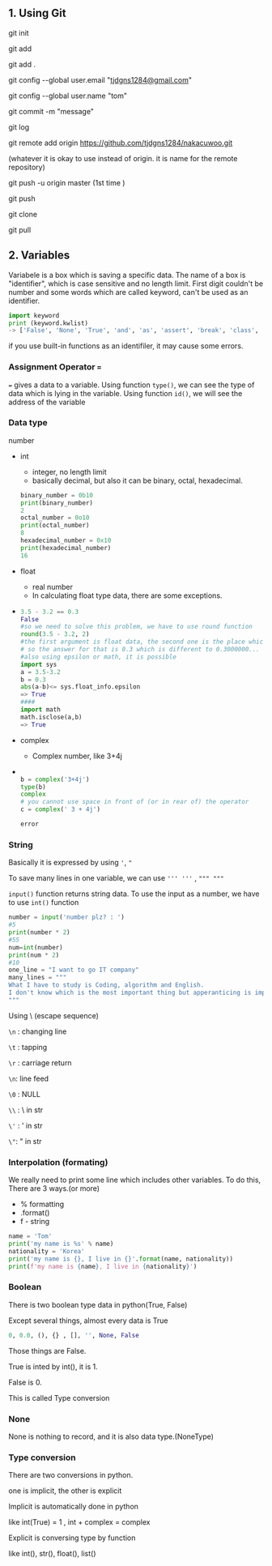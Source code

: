 ## 1. Using Git 

git init

git add 

git add . 

git config --global user.email "tjdgns1284@gmail.com"

git config --global user.name "tom"

git commit -m "message"

git log

git remote add origin https://github.com/tjdgns1284/nakacuwoo.git  

(whatever it is okay to use instead of origin. it is name for the remote repository)

git push -u origin master (1st time )

git push



git clone 

git pull





## 2. Variables 

Variabele is a box which is saving a specific data. The name of a box is "identifier", which is case sensitive and no length limit. First digit couldn't be number and some words which are called keyword, can't be used as an identifier.

```python
import keyword
print (keyword.kwlist)
-> ['False', 'None', 'True', 'and', 'as', 'assert', 'break', 'class', 'continue', 'def', 'del', 'elif', 'else', 'except', 'finally', 'for', 'from', 'global', 'if', 'import', 'in', 'is', 'lambda', 'nonlocal', 'not', 'or', 'pass', 'raise', 'return', 'try', 'while', 'with', 'yield']
```

if you use built-in functions as an identifiler, it may cause some errors.

###  Assignment Operator `=`

`=` gives a data to a variable. Using function `type()`, we can see the type of data which is lying in the variable. Using function `id()`, we will see the address of the variable

### Data type

number

* int

  * integer, no length limit
  * basically decimal, but also it can be binary, octal, hexadecimal.

  ```python
  binary_number = 0b10
  print(binary_number)
  2
  octal_number = 0o10
  print(octal_number)
  8
  hexadecimal_number = 0x10
  print(hexadecimal_number)
  16
  ```

* float

  * real number
  * In calculating float type data, there are some exceptions.

* ```python
  3.5 - 3.2 == 0.3 
  False 
  #so we need to solve this problem, we have to use round function
  round(3.5 - 3.2, 2)
  #the first argument is float data, the second one is the place which is rounded off
  # so the answer for that is 0.3 which is different to 0.3000000...
  #also using epsilon or math, it is possible
  import sys
  a = 3.5-3.2
  b = 0.3
  abs(a-b)<= sys.float_info.epsilon
  => True
  ####
  import math 
  math.isclose(a,b)
  => True
  ```

* complex

  * Complex number, like 3+4j

* ```python
  
  b = complex('3+4j')
  type(b)
  complex
  # you cannot use space in front of (or in rear of) the operator
  c = complex(' 3 + 4j')
  
  error
  ```



### String

Basically it is expressed by using `'`, `"` 

To save many lines in one variable, we can use `''' '''` , `""" """`

`input()` function returns string data. To use the input as a number, we have to use `int()` function

```python
number = input('number plz? : ') 
#5
print(number * 2)
#55
num=int(number)
print(num * 2)
#10
one_line = "I want to go IT company"
many_lines = """
What I have to study is Coding, algorithm and English. 
I don't know which is the most important thing but apperanticing is important not only for my career, also for my whole life. 
"""
```

 

Using \ (escape sequence)

`\n`  : changing line 

`\t` : tapping

`\r` : carriage return

`\n`: line feed 

`\0` :  NULL

`\\` : \ in str 

`\'` : '  in str 

`\"`: "  in str





### Interpolation (formating)

We really need to print some line which includes other variables. To do this, There are 3 ways.(or more)



* % formatting
* .format()
* f - string

```python
name = 'Tom'
print('my name is %s' % name)
nationality = 'Korea'
print('my name is {}, I live in {}'.format(name, nationality))
print(f'my name is {name}, I live in {nationality}')
```



### Boolean

There is two boolean type data in python(True, False)

Except several things, almost every data is True

```python
0, 0.0, (), {} , [], '', None, False
```

Those things are False.

True is inted by int(), it is 1.

False is 0.

This is called Type conversion

### None 

None is nothing to record, and it is also data type.(NoneType)





### Type conversion

There are two conversions in python.

one is implicit, the other is explicit

Implicit is automatically done in python

like int(True) = 1 , int + complex = complex

Explicit is conversing type by function

like int(), str(), float(), list() 



 



 